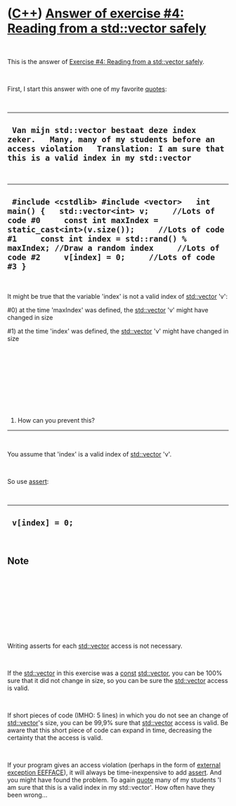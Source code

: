 



 

 

 

 

 

([C++](Cpp.htm)) [Answer of exercise \#4: Reading from a std::vector safely](CppExerciseReadingFromAvectorSafelyAnswer.htm)
===========================================================================================================================

 

This is the answer of [Exercise \#4: Reading from a std::vector
safely](CppExerciseReadingFromAvectorSafely.htm).

 

First, I start this answer with one of my favorite
[quotes](CppQuotes.htm):

 

  --------------------------------------------------------------------------------------------------------------------------------------------------------------------------------
  ` Van mijn std::vector bestaat deze index zeker.   Many, many of my students before an access violation   Translation: I am sure that this is a valid index in my std::vector`
  --------------------------------------------------------------------------------------------------------------------------------------------------------------------------------

 

  -------------------------------------------------------------------------------------------------------------------------------------------------------------------------------------------------------------------------------------------------------------------------------------------------------------------
  ` #include <cstdlib> #include <vector>   int main() {   std::vector<int> v;     //Lots of code #0     const int maxIndex = static_cast<int>(v.size());     //Lots of code #1     const int index = std::rand() % maxIndex; //Draw a random index     //Lots of code #2     v[index] = 0;     //Lots of code #3 }`
  -------------------------------------------------------------------------------------------------------------------------------------------------------------------------------------------------------------------------------------------------------------------------------------------------------------------

 

It might be true that the variable 'index' is not a valid index of
[std::vector](CppVector.htm) 'v':

\#0) at the time 'maxIndex' was defined, the
[std::vector](CppVector.htm) 'v' might have changed in size

\#1) at the time 'index' was defined, the [std::vector](CppVector.htm)
'v' might have changed in size

 

 

 

 

 

1) How can you prevent this?
----------------------------

 

You assume that 'index' is a valid index of [std::vector](CppVector.htm)
'v'.

 

So use [assert](CppAssert.htm):

 

  ------------------
  ` v[index] = 0;`
  ------------------

 

Note
----

 

 

 

 

 

Writing asserts for each [std::vector](CppVector.htm) access is not
necessary.

 

If the [std::vector](CppVector.htm) in this exercise was a
[const](CppConst.htm) [std::vector](CppVector.htm), you can be 100% sure
that it did not change in size, so you can be sure the
[std::vector](CppVector.htm) access is valid.

 

If short pieces of code (IMHO: 5 lines) in which you do not see an
change of [std::vector](CppVector.htm)'s size, you can be 99,9% sure
that [std::vector](CppVector.htm) access is valid. Be aware that this
short piece of code can expand in time, decreasing the certainty that
the access is valid.

 

If your program gives an access violation (perhaps in the form of
[external exception
EEFFACE](CppRuntimeErrorExternalExceptionEefface.htm)), it will always
be time-inexpensive to add [assert](CppAssert.htm). And you might have
found the problem. To again [quote](CppQuotes.htm) many of my students
'I am sure that this is a valid index in my std::vector'. How often have
they been wrong...

 

 

 

 

 





 



